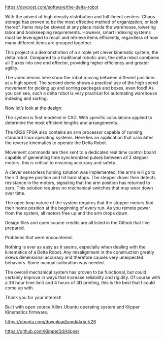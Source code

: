 https://devpost.com/software/the-delta-robot

With the advent of high density distribution and fulfillment centers. Chaos storage has proven to be the most effective method of organization, or lack thereof. Items may be stowed at any place inside the warehouse, lowering labor and bookkeeping requirements. However, smart indexing systems must be leveraged to recall and retrieve items efficiently, regardless of how many different items are grouped together. 

This project is a demonstration of a simple yet clever kinematic system, the delta robot. Compared to a traditional robotic arm, the delta robot combines all 3 axes into one end effector, providing higher efficiency and greater agility. 

The video demos here show the robot moving between different positions at a high speed. The second demo shows a practical use of the high speed movement for picking up and sorting packages and boxes, even food! As you can see, such a delta robot is very practical for automating warehouse indexing and sorting. 

Now let’s look at the design: 

The system is first modeled in CAD. With specific calculations applied to determine the most efficient lengths and arrangements.  

The KR26 FPGA also contains an arm processor capable of running standard linux operating systems. Here lies an application that calculates the reverse kinematics to operate the Delta Robot. 

Movement commands are then sent to a dedicated real time control board capable of generating time synchronized pulses between all 3 stepper motors, this is critical to ensuring accuracy and safety. 

A clever sensorless homing solution was implemented, the arms will go to their 0 degree position and hit hard stops. The stepper driver then detects resistance in the motors, signaling that the arm position has returned to zero. This solution requires no mechanical switches that may wear down over time. 

The open loop nature of the system requires that the stepper motors find their home position at the beginning of every run. As you remote power from the system, all motors free up and the arm drops down. 

Design files and open source credits are all listed in the Github that I've prepared. 

Problems that were encountered: 

Nothing is ever as easy as it seems, especially when dealing with the kinematics of a Delta Robot. Any misalignment in the construction greatly skews dimensional accuracy and therefore causes very unexpected behaviors. Some manual calibration was needed.  

The overall mechanical system has proven to be functional, but could certainly improve in ways that increase reliability and rigidity.  Of course with a 36 hour time limit and 4 hours of 3D printing, this is the best that I could come up with. 

Thank you for your interest! 

Built with open source Xilinx Ubuntu operating system and Klipper Kinematics firmware. 

https://ubuntu.com/download/amd#kria-k26

https://github.com/Klipper3d/klipper
